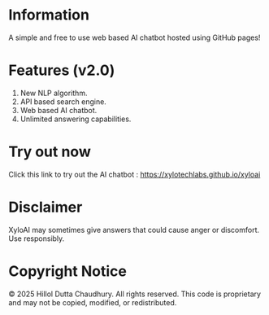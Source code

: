 # Information
A simple and free to use web based AI chatbot hosted using GitHub pages!

# Features (v2.0)
1. New NLP algorithm.
2. API based search engine.
3. Web based AI chatbot.
4. Unlimited answering capabilities.

# Try out now
Click this link to try out the AI chatbot : https://xylotechlabs.github.io/xyloai

# Disclaimer
XyloAI may sometimes give answers that could cause anger or discomfort. Use responsibly.

# Copyright Notice
© 2025 Hillol Dutta Chaudhury. 
All rights reserved.
This code is proprietary and may not be copied, modified, or redistributed.
